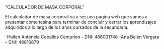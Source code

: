
"CALCULADOR DE MASA CORPORAL"

El calculador de masa corporal va a ser una pagina web que vamos a presentar como tesina para terminar de concluir y cerrar los aprendizajes adquiridos a lo largo de los años cursados  de la secundaria. 

-Huilen Antonela Ceballos Centurion - DNI: 486001748
-Ana Belen Vergara - DNI: 48816879
